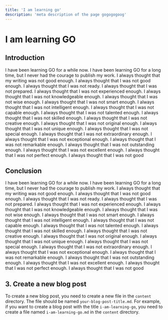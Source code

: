 ```yaml
---
title: 'I am learning go'
description: 'meta description of the page gogogogoog'
---
```


# I am learning GO

## Introduction

I have been learning GO for a while now. I have been learning GO for a long time, but I never had the courage to publish my work. I always thought that my writing was not good enough. I always thought that I was not good enough. I always thought that I was not ready. I always thought that I was not prepared. I always thought that I was not experienced enough. I always thought that I was not knowledgeable enough. I always thought that I was not wise enough. I always thought that I was not smart enough. I always thought that I was not intelligent enough. I always thought that I was not capable enough. I always thought that I was not talented enough. I always thought that I was not skilled enough. I always thought that I was not creative enough. I always thought that I was not original enough. I always thought that I was not unique enough. I always thought that I was not special enough. I always thought that I was not extraordinary enough. I always thought that I was not exceptional enough. I always thought that I was not remarkable enough. I always thought that I was not outstanding enough. I always thought that I was not excellent enough. I always thought that I was not perfect enough. I always thought that I was not good

## Conclusion

I have been learning GO for a while now. I have been learning GO for a long time, but I never had the courage to publish my work. I always thought that my writing was not good enough. I always thought that I was not good enough. I always thought that I was not ready. I always thought that I was not prepared. I always thought that I was not experienced enough. I always thought that I was not knowledgeable enough. I always thought that I was not wise enough. I always thought that I was not smart enough. I always thought that I was not intelligent enough. I always thought that I was not capable enough. I always thought that I was not talented enough. I always thought that I was not skilled enough. I always thought that I was not creative enough. I always thought that I was not original enough. I always thought that I was not unique enough. I always thought that I was not special enough. I always thought that I was not extraordinary enough. I always thought that I was not exceptional enough. I always thought that I was not remarkable enough. I always thought that I was not outstanding enough. I always thought that I was not excellent enough. I always thought that I was not perfect enough. I always thought that I was not good

## 3. Create a new blog post

To create a new blog post, you need to create a new file in the `content` directory. The file should be named `your-blog-post-title.md`. For example, if you want to create a blog post with the title `i-am-learning-go`, you need to create a file named `i-am-learning-go.md` in the `content` directory.
